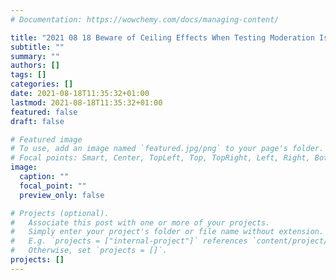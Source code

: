 ```yaml
---
# Documentation: https://wowchemy.com/docs/managing-content/

title: "2021 08 18 Beware of Ceiling Effects When Testing Moderation Is Intergroup Contact Really More Effective for Those Higher in Social Dominance Orientation"
subtitle: ""
summary: ""
authors: []
tags: []
categories: []
date: 2021-08-18T11:35:32+01:00
lastmod: 2021-08-18T11:35:32+01:00
featured: false
draft: false

# Featured image
# To use, add an image named `featured.jpg/png` to your page's folder.
# Focal points: Smart, Center, TopLeft, Top, TopRight, Left, Right, BottomLeft, Bottom, BottomRight.
image:
  caption: ""
  focal_point: ""
  preview_only: false

# Projects (optional).
#   Associate this post with one or more of your projects.
#   Simply enter your project's folder or file name without extension.
#   E.g. `projects = ["internal-project"]` references `content/project/deep-learning/index.md`.
#   Otherwise, set `projects = []`.
projects: []
---
```

